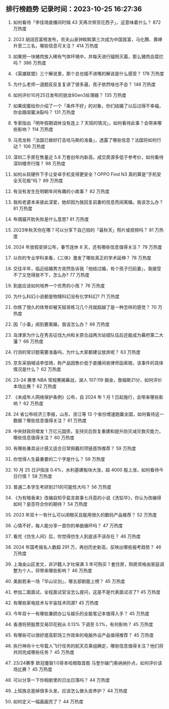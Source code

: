 
## 排行榜趋势 记录时间：2023-10-25 16:27:36
  
  1. 如何看待「李佳琦直播间时隔 43 天再次带货花西子」，这意味着什么？ 872 万热度
    
  2. 2023 胡润百富榜发布，农夫山泉钟睒睒第三次成为中国首富，马化腾、黄峥升至二三名，哪些信息可关注？ 414 万热度
    
  3. 如果把一块猪肉放入稀有气体环境中，并每天进行辐照灭菌，那么猪肉会腐烂吗？ 386 万热度
    
  4. 《英雄联盟》三个解说里，那个总也插不进嘴的解说是什么感受？ 178 万热度
    
  5. 为什么老师一道题反反复复讲了很多遍，孩子依然啥也不会？ 148 万热度
    
  6. 如何评价10月25日发布的骁龙8Gen3处理器？ 135 万热度
    
  7. 如果闺蜜给你介绍了一个「条件不好」的对象，你们结婚了以后过得不幸福，你会跟闺蜜决裂吗？ 131 万热度
    
  8. 专家指出「明年假期调休没有连上 7 天班的情况」，如何看待此事？会带来哪些影响？ 114 万热度
    
  9. 马克龙称「法国已做好打击哈马斯的准备」，透露了哪些信息？法国将如何行动？ 106 万热度
    
  10. 深圳二手房在售量近 5.8 万套创年内新高，成交房源多低于参考价，如何看待深圳楼市行情？ 98 万热度
    
  11. 如何从软硬件下手让安卓手机变得更安全？OPPO Find N3 真的算是“手机安全天花板”吗？ 89 万热度
    
  12. 有没有发生在明朝年间有趣的小故事？ 82 万热度
    
  13. 我和老婆本来彼此深爱，她却因为我回复前妻的信息而闹离婚。我该怎么办？ 81 万热度
    
  14. 布偶猫开脸失败是什么意思? 81 万热度
    
  15. 2023年秋天你在哪？可以分享下自己拍的「最秋天」照片或视频吗？ 81 万热度
    
  16. 2024 年放假安排公布，春节连休 8 天，还有哪些信息值得关注？ 79 万热度
    
  17. 以你的专业学科来看，《三体》激发了哪些真正的学术延伸？ 78 万热度
    
  18. 交往半年，临近结婚男方突然告诉我「他结过婚，有个孩子归前妻」，我接受不了又觉得放不下，怎么办? 77 万热度
    
  19. 到底应该如何培养一个优秀的小孩？ 76 万热度
    
  20. 为什么科幻小说都是物理科幻没有化学科幻? 71 万热度
    
  21. 你练了很久的体育却被天赋哥练习几个月就超越了是一种怎样的感觉？ 70 万热度
    
  22. 因「小事」闹到要离婚，我该怎么办？ 66 万热度
    
  23. 岛津家为什么在秀吉征伐九州和关原合战两次站错队伍后还能成为幕府第二大藩？ 66 万热度
    
  24. 行测的常识题需要准备吗，为什么大家都建议放弃呢？ 63 万热度
    
  25. 京东采销喊话李佳琦，称产品因售价低于直播间收律师函索赔，该事件的具体情况是什么？ 62 万热度
    
  26. 23-24 赛季 NBA 常规赛揭幕战，湖人 107:119 掘金，詹姆斯21分，如何评价本场比赛？ 62 万热度
    
  27. 《未成年人网络保护条例》公布，自 2024 年 1 月 1 日起施行，会带来哪些影响？ 62 万热度
    
  28. 24 省公布经济三季报，山东、浙江等 13 个省份增速跑赢全国，如何看待这一数据？哪些信息值得关注？ 61 万热度
    
  29. 中央财政将增发 1 万亿元国债，支持灾后恢复重建和提升防灾减灾救灾能力，哪些信息值得关注？ 60 万热度
    
  30. 有哪些兼具设计感又适合日常佩戴的项链首饰推荐？ 59 万热度
    
  31. 你觉得人生最重要的二个字是什么？ 59 万热度
    
  32. 10 月 25 日沪指涨 0.4%，水利基建板块大涨，超 4000 股上涨，如何看待今日行情？ 58 万热度
    
  33. 普通二本学生考研到211的可能性大吗？ 56 万热度
    
  34. 《为有暗香来》改编自知乎盐言故事七月荔的小说《洗铅华》，你认为改编得如何？是否符合你的期待？ 54 万热度
    
  35. 2023 年双十一有什么可以闭眼买且能用很久的数码产品推荐？ 52 万热度
    
  36. 心情不好，每人能分享一首你的单曲循环吗？ 47 万热度
    
  37. 看完《仿生人间》后，你觉得仿生人到底该不该存在？ 46 万热度
    
  38. 2024 年国考报名人数超 291 万，再创历史新高，反映出哪些报考趋势？ 46 万热度
    
  39. 上海金山区发文，非沪籍人才社保满 3 年可购买 1 套住房，购房资格由家庭调整为个人，将带来哪些影响？ 46 万热度
    
  40. 美剧若来一场「华山论剑」，哪五部剧能上榜？ 45 万热度
    
  41. 参加二面面试，全程面试官没怎么提问，这是不是代表面试凉了? 45 万热度
    
  42. 有哪些家电技术与宇宙技术同源? 45 万热度
    
  43. 今年双十一有哪些兼顾办公与娱乐的全能笔记本值得入手？ 45 万热度
    
  44. 香港将把股票交易印花税从 0.13% 下调至 0.1%，有何影响？ 45 万热度
    
  45. 有哪些可以很好提高职场工作效率的电脑外设产品值得推荐？ 45 万热度
    
  46. 执行神舟十七号载人飞行任务的航天员乘组确定，哪些信息值得关注？他们将共同完成哪些任务？ 45 万热度
    
  47. 23/24赛季 欧冠曼联1:0哥本哈根取首胜 马奎尔破门奥纳纳扑点，如何评价该场比赛？ 45 万热度
    
  48. 可以分享一下你相册里的日出日落吗？ 44 万热度
    
  49. 上班族总是掉很多头发，应该怎么做头皮养护？ 44 万热度
    
  50. 如何定义一幅画画完了？ 44 万热度
    